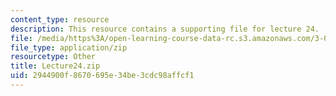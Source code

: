 ```yaml
---
content_type: resource
description: This resource contains a supporting file for lecture 24.
file: /media/https%3A/open-learning-course-data-rc.s3.amazonaws.com/3-016-mathematics-for-materials-scientists-and-engineers-fall-2005/2944900f8670695e34be3cdc98affcf1_Lecture24.zip
file_type: application/zip
resourcetype: Other
title: Lecture24.zip
uid: 2944900f-8670-695e-34be-3cdc98affcf1
---
```

